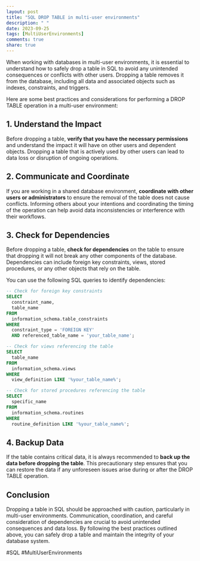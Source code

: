 ```yaml
---
layout: post
title: "SQL DROP TABLE in multi-user environments"
description: " "
date: 2023-09-25
tags: [MultiUserEnvironments]
comments: true
share: true
---
```


When working with databases in multi-user environments, it is essential to understand how to safely drop a table in SQL to avoid any unintended consequences or conflicts with other users. Dropping a table removes it from the database, including all data and associated objects such as indexes, constraints, and triggers.

Here are some best practices and considerations for performing a DROP TABLE operation in a multi-user environment:

## 1. Understand the Impact

Before dropping a table, **verify that you have the necessary permissions** and understand the impact it will have on other users and dependent objects. Dropping a table that is actively used by other users can lead to data loss or disruption of ongoing operations.

## 2. Communicate and Coordinate

If you are working in a shared database environment, **coordinate with other users or administrators** to ensure the removal of the table does not cause conflicts. Informing others about your intentions and coordinating the timing of the operation can help avoid data inconsistencies or interference with their workflows.

## 3. Check for Dependencies

Before dropping a table, **check for dependencies** on the table to ensure that dropping it will not break any other components of the database. Dependencies can include foreign key constraints, views, stored procedures, or any other objects that rely on the table. 

You can use the following SQL queries to identify dependencies:

```sql
-- Check for foreign key constraints
SELECT
  constraint_name,
  table_name
FROM
  information_schema.table_constraints
WHERE
  constraint_type = 'FOREIGN KEY'
  AND referenced_table_name = 'your_table_name';

-- Check for views referencing the table
SELECT
  table_name
FROM
  information_schema.views
WHERE
  view_definition LIKE '%your_table_name%';

-- Check for stored procedures referencing the table
SELECT
  specific_name
FROM
  information_schema.routines
WHERE
  routine_definition LIKE '%your_table_name%';
```

## 4. Backup Data

If the table contains critical data, it is always recommended to **back up the data before dropping the table**. This precautionary step ensures that you can restore the data if any unforeseen issues arise during or after the DROP TABLE operation.

## Conclusion

Dropping a table in SQL should be approached with caution, particularly in multi-user environments. Communication, coordination, and careful consideration of dependencies are crucial to avoid unintended consequences and data loss. By following the best practices outlined above, you can safely drop a table and maintain the integrity of your database system.

\#SQL #MultiUserEnvironments